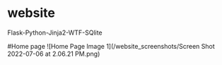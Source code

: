 # website
Flask-Python-Jinja2-WTF-SQlite

#Home page
![Home Page Image 1](/website_screenshots/Screen Shot 2022-07-06 at 2.06.21 PM.png)
